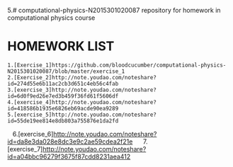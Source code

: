 5.# computational-physics-N2015301020087
repository for homework in computational physics course
# HOMEWORK LIST
    1.[Exercise_1]https://github.com/bloodcucumber/computational-physics-N2015301020087/blob/master/exercise_1
    2.[Exercise_2]http://note.youdao.com/noteshare?id=274d55e6b11ac2cb3d651c4eb56c4fab
    3.[exercise_3]http://note.youdao.com/noteshare?id=6d0f9ed26e7ed3b459f36fd61f5606df
    4.[exercise_4]http://note.youdao.com/noteshare?id=418586b1935e6826eb69acde90ea9289
    5.[exercise_5]http://note.youdao.com/noteshare?id=55de19ee814e8db803a755876e1da2fd
    6.[exercise_6]http://note.youdao.com/noteshare?id=da8e3da028e8dc3e9c2ae59cdea2f21e  
    7.[exercise_7]http://note.youdao.com/noteshare?id=a04bbc96279f3675f87cdd8231aea412
   
